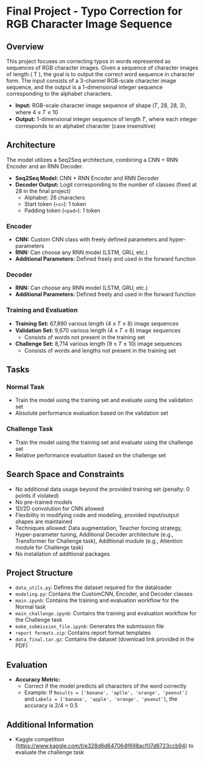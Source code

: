 # Final Project - Typo Correction for RGB Character Image Sequence

## Overview

This project focuses on correcting typos in words represented as sequences of RGB character images. Given a sequence of character images of length \( T \), the goal is to output the correct word sequence in character form. The input consists of a 3-channel RGB-scale character image sequence, and the output is a 1-dimensional integer sequence corresponding to the alphabet characters.

- **Input:** RGB-scale character image sequence of shape (𝑇, 28, 28, 3), where 4 ≤ 𝑇 ≤ 10
- **Output:** 1-dimensional integer sequence of length 𝑇, where each integer corresponds to an alphabet character (case insensitive)

## Architecture

The model utilizes a Seq2Seq architecture, combining a CNN + RNN Encoder and an RNN Decoder.

- **Seq2Seq Model:** CNN + RNN Encoder and RNN Decoder
- **Decoder Output:** Logit corresponding to the number of classes (fixed at 28 in the final project)
  - Alphabet: 26 characters
  - Start token (`<s>`): 1 token
  - Padding token (`<pad>`): 1 token

### Encoder

- **CNN:** Custom CNN class with freely defined parameters and hyper-parameters
- **RNN:** Can choose any RNN model (LSTM, GRU, etc.)
- **Additional Parameters:** Defined freely and used in the forward function

### Decoder

- **RNN:** Can choose any RNN model (LSTM, GRU, etc.)
- **Additional Parameters:** Defined freely and used in the forward function

### Training and Evaluation

- **Training Set:** 67,890 various length (4 ≤ 𝑇 ≤ 8) image sequences
- **Validation Set:** 9,670 various length (4 ≤ 𝑇 ≤ 8) image sequences
  - Consists of words not present in the training set
- **Challenge Set:** 8,714 various length (9 ≤ 𝑇 ≤ 10) image sequences
  - Consists of words and lengths not present in the training set

## Tasks

### Normal Task

- Train the model using the training set and evaluate using the validation set
- Absolute performance evaluation based on the validation set

### Challenge Task

- Train the model using the training set and evaluate using the challenge set
- Relative performance evaluation based on the challenge set

## Search Space and Constraints

- No additional data usage beyond the provided training set (penalty: 0 points if violated)
- No pre-trained models
- 1D/2D convolution for CNN allowed
- Flexibility in modifying code and modeling, provided input/output shapes are maintained
- Techniques allowed: Data augmentation, Teacher forcing strategy, Hyper-parameter tuning, Additional Decoder architecture (e.g., Transformer for Challenge task), Additional module (e.g., Attention module for Challenge task)
- No installation of additional packages

## Project Structure

- `data_utils.py`: Defines the dataset required for the dataloader
- `modeling.py`: Contains the CustomCNN, Encoder, and Decoder classes
- `main.ipynb`: Contains the training and evaluation workflow for the Normal task
- `main_challenge.ipynb`: Contains the training and evaluation workflow for the Challenge task
- `make_submission_file.ipynb`: Generates the submission file
- `report formats.zip`: Contains report format templates
- `data_final.tar.gz`: Contains the dataset (download link provided in the PDF)

## Evaluation

- **Accuracy Metric:**
  - Correct if the model predicts all characters of the word correctly
  - Example: If `Results = ['banana', 'aplle', 'orange', 'peenut']` and `Labels = ['banana', 'apple', 'orange', 'peanut']`, the accuracy is 2/4 = 0.5


## Additional Information
- Kaggle competition (https://www.kaggle.com/t/e328d6d647064f698acf07d6723ccb94) to evaluate the challenge task
